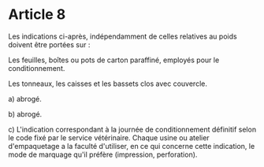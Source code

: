 # Article 8

Les indications ci-après, indépendamment de celles relatives au poids doivent être portées sur :

Les feuilles, boîtes ou pots de carton paraffiné, employés pour le conditionnement.

Les tonneaux, les caisses et les bassets clos avec couvercle.

a) abrogé.

b) abrogé.

c) L'indication correspondant à la journée de conditionnement définitif selon le code fixé par le service vétérinaire. Chaque usine ou atelier d'empaquetage a la faculté d'utiliser, en ce qui concerne cette indication, le mode de marquage qu'il préfère (impression, perforation).

